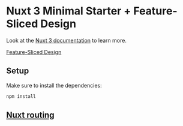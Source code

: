# Nuxt 3 Minimal Starter + Feature-Sliced Design

Look at the [Nuxt 3 documentation](https://nuxt.com/docs/getting-started/introduction) to learn more.

[Feature-Sliced Design](https://feature-sliced.design/)

## Setup

Make sure to install the dependencies:

```bash
npm install
```

## [Nuxt routing](https://feature-sliced.design/ru/docs/guides/tech/with-nuxtjs#%D1%80%D0%BE%D1%83%D1%82%D0%B8%D0%BD%D0%B3-%D1%81-%D0%BF%D0%BE%D0%BC%D0%BE%D1%89%D1%8C%D1%8E-%D0%BA%D0%BE%D0%BD%D1%84%D0%B8%D0%B3%D0%B0)
